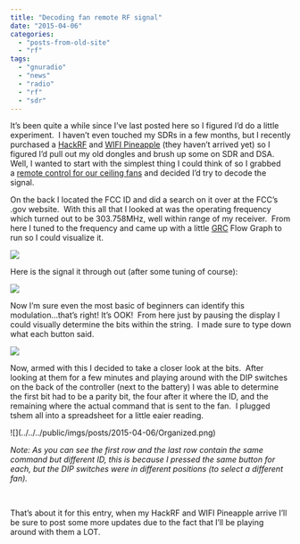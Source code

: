 ```yaml
---
title: "Decoding fan remote RF signal"
date: "2015-04-06"
categories: 
  - "posts-from-old-site"
  - "rf"
tags: 
  - "gnuradio"
  - "news"
  - "radio"
  - "rf"
  - "sdr"
---
```


It’s been quite a while since I’ve last posted here so I figured I’d do a little experiment.  I haven’t even touched my SDRs in a few months, but I recently purchased a [HackRF](https://web.archive.org/web/20150523023304/https://greatscottgadgets.com/hackrf/) and [WIFI Pineapple](https://web.archive.org/web/20150523023304/https://www.wifipineapple.com/) (they haven’t arrived yet) so I figured I’d pull out my old dongles and brush up some on SDR and DSA.  Well, I wanted to start with the simplest thing I could think of so I grabbed a [remote control for our ceiling fans](https://web.archive.org/web/20150523023304/https://apps.fcc.gov/eas/GetApplicationAttachment.html?id=919219) and decided I’d try to decode the signal.

On the back I located the FCC ID and did a search on it over at the FCC’s .gov website.  With this all that I looked at was the operating frequency which turned out to be 303.758MHz, well within range of my receiver.  From here I tuned to the frequency and came up with a little [GRC](https://web.archive.org/web/20150523023304/http://gnuradio.org/redmine/projects/gnuradio/wiki) Flow Graph to run so I could visualize it.

![](38da4-graph-300x127-1.png)

Here is the signal it through out (after some tuning of course):

![](0ccfb-signal-300x224-1.png)

Now I’m sure even the most basic of beginners can identify this modulation…that’s right! It’s OOK!  From here just by pausing the display I could visually determine the bits within the string.  I made sure to type down what each button said.

![](8025a-bits1.png)

Now, armed with this I decided to take a closer look at the bits.  After looking at them for a few minutes and playing around with the DIP switches on the back of the controller (next to the battery) I was able to determine the first bit had to be a parity bit, the four after it where the ID, and the remaining where the actual command that is sent to the fan.  I plugged tshem all into a spreadsheet for a little eaier reading.

!\[](../../../public/imgs/posts/2015-04-06/Organized.png)

_Note: As you can see the first row and the last row contain the same command but different ID, this is because I pressed the same button for each, but the DIP switches were in different positions (to select a different fan)._

 

That’s about it for this entry, when my HackRF and WIFI Pineapple arrive I’ll be sure to post some more updates due to the fact that I’ll be playing around with them a LOT.
